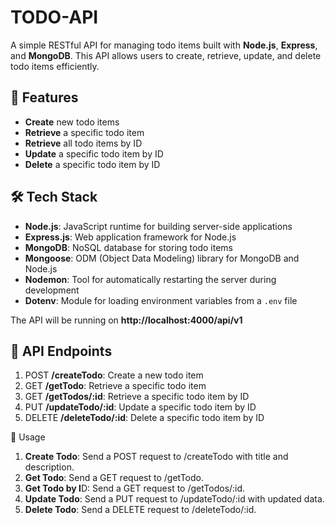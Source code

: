 # TODO-API
A simple RESTful API for managing todo items built with **Node.js**, **Express**, and **MongoDB**. This API allows users to create, retrieve, update, and delete todo items efficiently.

## 🚀 Features
- **Create** new todo items
- **Retrieve** a specific todo item
- **Retrieve** all todo items by ID
- **Update** a specific todo item by ID
- **Delete** a specific todo item by ID

## 🛠️ Tech Stack
- **Node.js**: JavaScript runtime for building server-side applications
- **Express.js**: Web application framework for Node.js
- **MongoDB**: NoSQL database for storing todo items
- **Mongoose**: ODM (Object Data Modeling) library for MongoDB and Node.js
- **Nodemon**: Tool for automatically restarting the server during development
- **Dotenv**: Module for loading environment variables from a `.env` file

The API will be running on **http://localhost:4000/api/v1**

## 📡 API Endpoints
1. POST **/createTodo**: Create a new todo item
2. GET **/getTodo**: Retrieve a specific todo item
3. GET **/getTodos/:id**: Retrieve a specific todo item by ID
4. PUT **/updateTodo/:id**: Update a specific todo item by ID
5. DELETE **/deleteTodo/:id**: Delete a specific todo item by ID

🔧 Usage
1. **Create Todo**: Send a POST request to /createTodo with title and description.
2. **Get Todo**: Send a GET request to /getTodo.
3. **Get Todo by I**D: Send a GET request to /getTodos/:id.
4. **Update Todo**: Send a PUT request to /updateTodo/:id with updated data.
5. **Delete Todo**: Send a DELETE request to /deleteTodo/:id.
